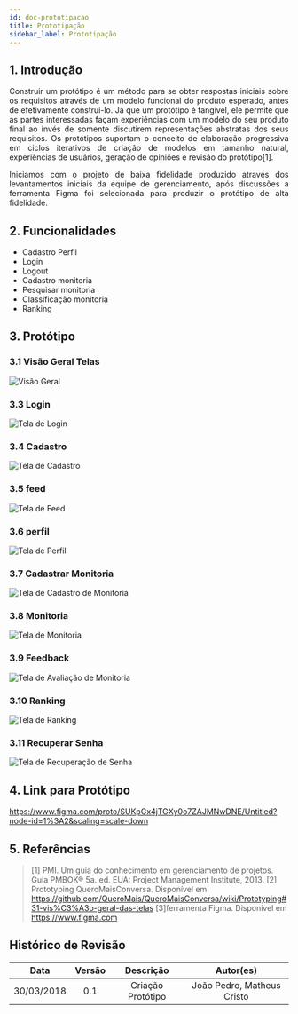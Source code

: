 ```yaml
---
id: doc-prototipacao
title: Prototipação
sidebar_label: Prototipação
---
```


## 1. Introdução

<p align="justify">Construir um protótipo é um método para se obter respostas iniciais sobre os requisitos através de um modelo funcional do produto esperado, antes de efetivamente construí-lo. Já que um protótipo é tangível, ele permite que as partes interessadas façam experiências com um modelo do seu produto final ao invés de somente discutirem representações abstratas dos seus requisitos. Os protótipos suportam o conceito de elaboração progressiva em ciclos iterativos de criação de modelos em tamanho natural, experiências de usuários, geração de opiniões e revisão do protótipo[1].
</p>
<p align="justify">
Iniciamos com o projeto de baixa fidelidade produzido através dos levantamentos iniciais da equipe de gerenciamento, após discussões a ferramenta Figma foi selecionada para produzir o protótipo de alta fidelidade.


</p>

## 2. Funcionalidades
- Cadastro Perfil
- Login
- Logout
- Cadastro monitoria
- Pesquisar monitoria
- Classificação monitoria
- Ranking
## 3. Protótipo

### 3.1 Visão Geral Telas

![Visão Geral](assets/todas-as-telas.png)

### 3.3 Login
![Tela de Login](assets/entrar.png)
### 3.4 Cadastro
![Tela de Cadastro](assets/cadastro.png)
### 3.5 feed
![Tela de Feed](assets/feed.png)
### 3.6 perfil
![Tela de Perfil](assets/perfil.png)
### 3.7 Cadastrar Monitoria
![Tela de Cadastro de Monitoria](assets/cadastro-monitoria.png)
### 3.8 Monitoria
![Tela de Monitoria](assets/monitoria.png)
### 3.9 Feedback
![Tela de Avaliação de Monitoria](assets/feedback.png)
### 3.10 Ranking
![Tela de Ranking](assets/ranking.png)
### 3.11 Recuperar Senha
![Tela de Recuperação de Senha](assets/recuperar-senha.png)

## 4. Link para Protótipo

https://www.figma.com/proto/SUKpGx4jTGXy0o7ZAJMNwDNE/Untitled?node-id=1%3A2&scaling=scale-down

## 5. Referências
>[1] PMI. Um guia do conhecimento em gerenciamento de projetos. Guia PMBOK® 5a. ed. EUA: Project Management Institute, 2013.
>[2] Prototyping QueroMaisConversa. Disponível em https://github.com/QueroMais/QueroMaisConversa/wiki/Prototyping#31-vis%C3%A3o-geral-das-telas
>[3]ferramenta Figma. Disponível em https://www.figma.com

## Histórico de Revisão
| Data | Versão | Descrição | Autor(es) |
|:--:|:--:|:--:|:--:|
| 30/03/2018 | 0.1 | Criação Protótipo | João Pedro, Matheus Cristo |



